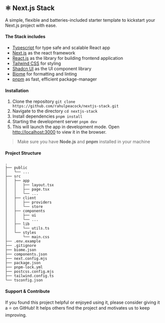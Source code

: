 ## ⚛️ Next.js Stack
A simple, flexible and batteries-included starter template to kickstart your Next.js project with ease.

#### The Stack includes
- [Typescript](https://www.typescriptlang.org/) for type safe and scalable React app
- [Next.js](https://nextjs.org/) as the react framework
- [React.js](https://react.dev/) as the library for building frontend application
- [Tailwind CSS](https://tailwindcss.com/) for styling
- [Shadcn UI](https://ui.shadcn.com/) as the UI component library
- [Biome](https://biomejs.dev/) for formatting and linting
- [pnpm](https://pnpm.io/) as fast, efficient package-manager

#### Installation
1. Clone the repository ```git clone https://github.com/rahulpeacock/nextjs-stack.git```
2. Navigate to the directory ```cd nextjs-stack```
3. Install dependencies ```pnpm install```
4. Starting the development server ```pnpm dev```
5. This will launch the app in development mode. Open [http://localhost:3000](http://localhost:3000) to view it in the browser.

> Make sure you have __Node.js__ and __pnpm__ installed in your machine

#### Project Structure
```
.
├── public
│   └── ...
├── src
│   ├── app
│   │   ├── layout.tsx
│   │   ├── page.tsx
│   │   └── ...
│   ├── client
│   │   ├── providers
│   │   └── store
│   ├── components
│   │   ├── ui
│   │   └── ...
│   ├── lib
│   │   └── utils.ts
│   └── styles
│       └── main.css
├── .env.example
├── .gitignore
├── biome.json
├── components.json
├── next.config.mjs
├── package.json
├── pnpm-lock.yml
├── postcss.config.mjs
├── tailwind.config.ts
└── tsconfig.json
```

#### Support & Contribute
If you found this project helpful or enjoyed using it, please consider giving it a ⭐️ on GitHub! It helps others find the project and motivates us to keep improving.

